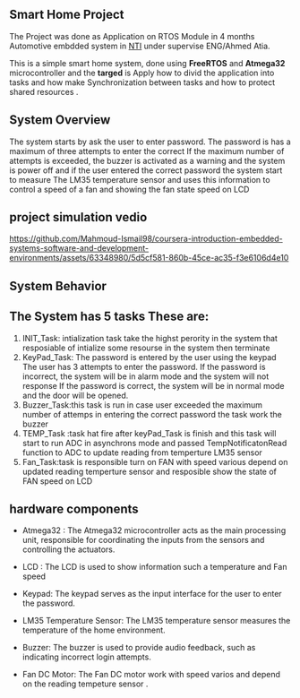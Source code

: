 ## Smart Home Project
The Project was done as Application on RTOS Module in 4 months Automotive embdded system in [NTI](https://www.nti.sci.eg/) under supervise ENG/Ahmed Atia.

This is a simple smart home system, done using **FreeRTOS** and **Atmega32** microcontroller and the **targed** is Apply how to divid the application into tasks and how make Synchronization between tasks and how to protect shared resources .
## System Overview
 The system starts by ask the user to enter password. The password is has a maximum of three attempts to enter the correct If the maximum number of attempts is exceeded, the buzzer is activated as a warning and the system is power off and if the user entered the correct password the system start to measure The LM35 temperature sensor and uses this information to control a speed of a fan and showing the fan state speed on LCD
 
## project simulation vedio

https://github.com/Mahmoud-Ismail98/coursera-introduction-embedded-systems-software-and-development-environments/assets/63348980/5d5cf581-860b-45ce-ac35-f3e6106d4e10

## System Behavior
## The System has 5 tasks These are:
1. INIT_Task: intialization task take the highst perority in the system that resposiable of intialize some resourse in the system then terminate
2. KeyPad_Task: The password is entered by the user using the keypad The    user has 3 attempts to enter the password. If the password is incorrect, the system will be in alarm mode and the system will not response
If the password is correct, the system will be in normal mode and the door will be opened.
3. Buzzer_Task:this task is run in case user exceeded the maximum number of attemps in entering the correct password the task work the buzzer 
4. TEMP_Task :task hat fire after keyPad_Task is finish and this task will start to run ADC in asynchrons mode and passed TempNotificatonRead function to ADC to update reading from temperture LM35 sensor
5. Fan_Task:task is responsible turn on FAN with speed various depend on updated reading temperture sensor and resposible show the state of FAN speed on LCD

## hardware components

- Atmega32 : The Atmega32 microcontroller acts as the main processing unit, responsible for coordinating the inputs from the sensors and controlling the actuators.

- LCD : The LCD   is used to show information such a temperature and Fan speed 

- Keypad: The keypad serves as the input interface for the user to enter the password.

- LM35 Temperature Sensor: The LM35 temperature sensor measures the temperature of the home environment.

- Buzzer: The buzzer is used to provide audio feedback, such as indicating incorrect login attempts.

- Fan DC Motor: The Fan DC motor work with speed varios and depend on the reading tempeture sensor .

